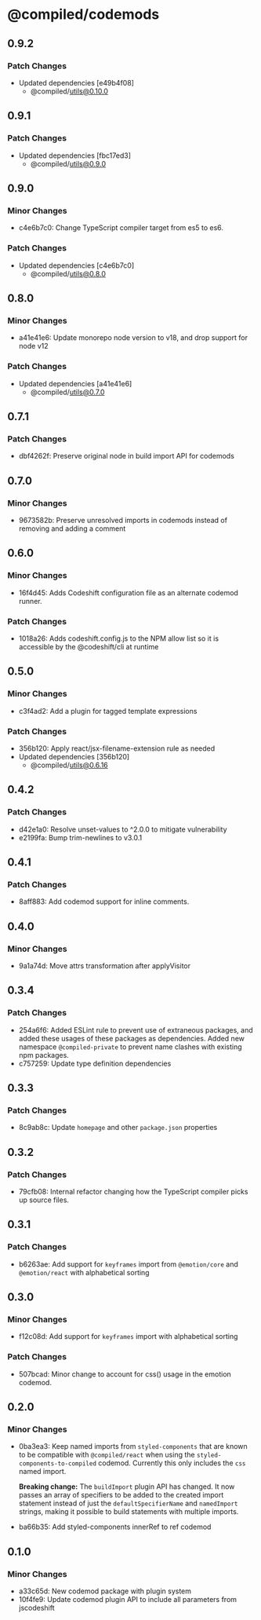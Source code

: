 # @compiled/codemods

## 0.9.2

### Patch Changes

- Updated dependencies [e49b4f08]
  - @compiled/utils@0.10.0

## 0.9.1

### Patch Changes

- Updated dependencies [fbc17ed3]
  - @compiled/utils@0.9.0

## 0.9.0

### Minor Changes

- c4e6b7c0: Change TypeScript compiler target from es5 to es6.

### Patch Changes

- Updated dependencies [c4e6b7c0]
  - @compiled/utils@0.8.0

## 0.8.0

### Minor Changes

- a41e41e6: Update monorepo node version to v18, and drop support for node v12

### Patch Changes

- Updated dependencies [a41e41e6]
  - @compiled/utils@0.7.0

## 0.7.1

### Patch Changes

- dbf4262f: Preserve original node in build import API for codemods

## 0.7.0

### Minor Changes

- 9673582b: Preserve unresolved imports in codemods instead of removing and adding a comment

## 0.6.0

### Minor Changes

- 16f4d45: Adds Codeshift configuration file as an alternate codemod runner.

### Patch Changes

- 1018a26: Adds codeshift.config.js to the NPM allow list so it is accessible by the @codeshift/cli at runtime

## 0.5.0

### Minor Changes

- c3f4ad2: Add a plugin for tagged template expressions

### Patch Changes

- 356b120: Apply react/jsx-filename-extension rule as needed
- Updated dependencies [356b120]
  - @compiled/utils@0.6.16

## 0.4.2

### Patch Changes

- d42e1a0: Resolve unset-values to ^2.0.0 to mitigate vulnerability
- e2199fa: Bump trim-newlines to v3.0.1

## 0.4.1

### Patch Changes

- 8aff883: Add codemod support for inline comments.

## 0.4.0

### Minor Changes

- 9a1a74d: Move attrs transformation after applyVisitor

## 0.3.4

### Patch Changes

- 254a6f6: Added ESLint rule to prevent use of extraneous packages, and added these usages of these packages as dependencies. Added new namespace `@compiled-private` to prevent name clashes with existing npm packages.
- c757259: Update type definition dependencies

## 0.3.3

### Patch Changes

- 8c9ab8c: Update `homepage` and other `package.json` properties

## 0.3.2

### Patch Changes

- 79cfb08: Internal refactor changing how the TypeScript compiler picks up source files.

## 0.3.1

### Patch Changes

- b6263ae: Add support for `keyframes` import from `@emotion/core` and `@emotion/react` with alphabetical sorting

## 0.3.0

### Minor Changes

- f12c08d: Add support for `keyframes` import with alphabetical sorting

### Patch Changes

- 507bcad: Minor change to account for css() usage in the emotion codemod.

## 0.2.0

### Minor Changes

- 0ba3ea3: Keep named imports from `styled-components` that are known to be compatible with `@compiled/react` when using the `styled-components-to-compiled` codemod. Currently this only includes the `css` named import.

  **Breaking change:** The `buildImport` plugin API has changed. It now passes an array of specifiers to be added to the created import statement instead of just the `defaultSpecifierName` and `namedImport` strings, making it possible to build statements with multiple imports.

- ba66b35: Add styled-components innerRef to ref codemod

## 0.1.0

### Minor Changes

- a33c65d: New codemod package with plugin system
- 10f4fe9: Update codemod plugin API to include all parameters from jscodeshift

